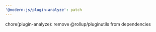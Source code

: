 ```yaml
---
'@modern-js/plugin-analyze': patch
---
```


chore(plugin-analyze): remove @rollup/pluginutils from dependencies
